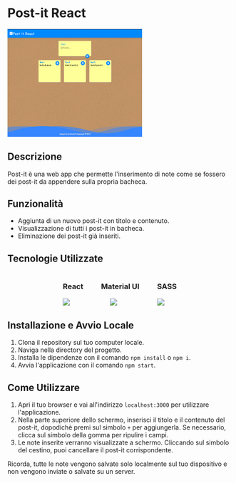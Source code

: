 # Post-it React
<img style="width: 60%; max-width: 70%;"  src="./public/post-it-react.png">

## Descrizione
Post-it è una web app che permette l'inserimento di note come se fossero dei post-it da appendere sulla propria bacheca.

## Funzionalità
- Aggiunta di un nuovo post-it con titolo e contenuto.
- Visualizzazione di tutti i post-it in bacheca.
- Eliminazione dei post-it già inseriti.

## Tecnologie Utilizzate
<div style= "display: flex;  justify-content: center; gap: 40px">
  <div>
    <h3>React</h3>
    <img src="https://skillicons.dev/icons?i=react" />
  </div>
  <div>
    <h3>Material UI</h3>
    <img style="margin-left: 20px" src="https://skillicons.dev/icons?i=materialui" />
  </div>
  <div>
    <h3>SASS</h3>
    <img src="https://skillicons.dev/icons?i=sass" />
  </div>
</div>


## Installazione e Avvio Locale
1. Clona il repository sul tuo computer locale.
2. Naviga nella directory del progetto.
3. Installa le dipendenze con il comando `npm install` o `npm i`.
4. Avvia l'applicazione con il comando `npm start`.

## Come Utilizzare
1. Apri il tuo browser e vai all'indirizzo `localhost:3000` per utilizzare l'applicazione.
2. Nella parte superiore dello schermo, inserisci il titolo e il contenuto del post-it, dopodichè premi sul simbolo `+` per aggiungerla. Se necessario, clicca sul simbolo della gomma per ripulire i campi.
3. Le note inserite verranno visualizzate a schermo. Cliccando sul simbolo del cestino, puoi cancellare il post-it corrispondente.

Ricorda, tutte le note vengono salvate solo localmente sul tuo dispositivo e non vengono inviate o salvate su un server.